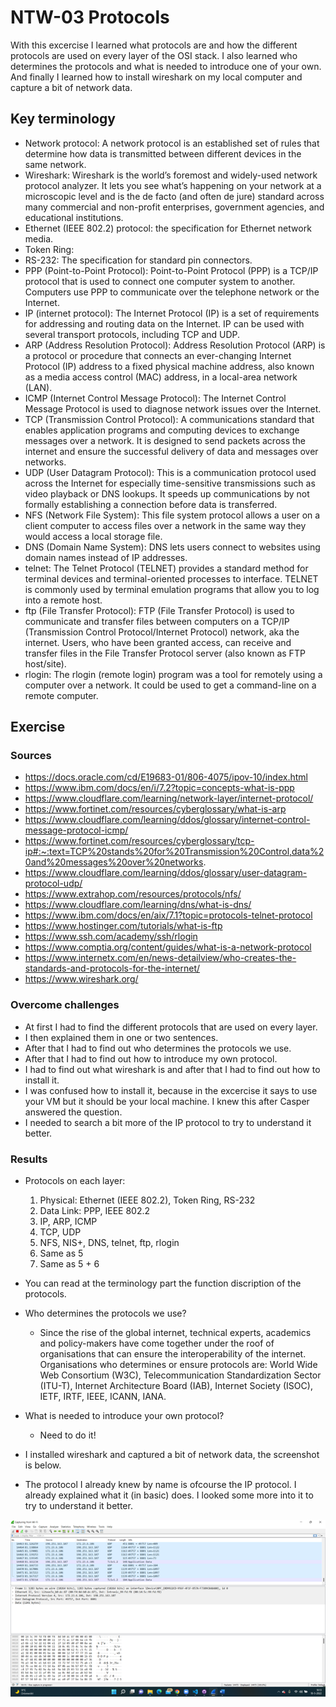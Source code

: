 # NTW-03 Protocols
With this excercise I learned what  protocols are and how the different protocols are used on every layer of the OSI stack. I also learned who determines the protocols and what is needed to introduce one of your own. And finally I learned how to install wireshark on my local computer and capture a bit of network data.    

## Key terminology
- Network protocol: A network protocol is an established set of rules that determine how data is transmitted between different devices in the same network. 
- Wireshark: Wireshark is the world’s foremost and widely-used network protocol analyzer. It lets you see what’s happening on your network at a microscopic level and is the de facto (and often de jure) standard across many commercial and non-profit enterprises, government agencies, and educational institutions.  
- Ethernet (IEEE 802.2) protocol: the specification for Ethernet network media.
- Token Ring: 
- RS-232: The specification for standard pin connectors.
- PPP (Point-to-Point Protocol): Point-to-Point Protocol (PPP) is a TCP/IP protocol that is used to connect one computer system to another. Computers use PPP to communicate over the telephone network or the Internet.
- IP (internet protocol): The Internet Protocol (IP) is a set of requirements for addressing and routing data on the Internet. IP can be used with several transport protocols, including TCP and UDP.   
- ARP (Address Resolution Protocol): Address Resolution Protocol (ARP) is a protocol or procedure that connects an ever-changing Internet Protocol (IP) address to a fixed physical machine address, also known as a media access control (MAC) address, in a local-area network (LAN).  
- ICMP (Internet Control Message Protocol): The Internet Control Message Protocol is used to diagnose network issues over the Internet.
- TCP (Transmission Control Protocol): A communications standard that enables application programs and computing devices to exchange messages over a network. It is designed to send packets across the internet and ensure the successful delivery of data and messages over networks.
- UDP (User Datagram Protocol): This is a communication protocol used across the Internet for especially time-sensitive transmissions such as video playback or DNS lookups. It speeds up communications by not formally establishing a connection before data is transferred.  
- NFS (Network File System): This file system protocol allows a user on a client computer to access files over a network in the same way they would access a local storage file.  
- DNS (Domain Name System): DNS lets users connect to websites using domain names instead of IP addresses.   
- telnet: The Telnet Protocol (TELNET) provides a standard method for terminal devices and terminal-oriented processes to interface. TELNET is commonly used by terminal emulation programs that allow you to log into a remote host. 
- ftp (File Transfer Protocol): FTP (File Transfer Protocol) is used to communicate and transfer files between computers on a TCP/IP (Transmission Control Protocol/Internet Protocol) network, aka the internet. Users, who have been granted access, can receive and transfer files in the File Transfer Protocol server (also known as FTP host/site).   
- rlogin: The rlogin (remote login) program was a tool for remotely using a computer over a network. It could be used to get a command-line on a remote computer.  

## Exercise
### Sources
- https://docs.oracle.com/cd/E19683-01/806-4075/ipov-10/index.html 
- https://www.ibm.com/docs/en/i/7.2?topic=concepts-what-is-ppp 
- https://www.cloudflare.com/learning/network-layer/internet-protocol/ 
- https://www.fortinet.com/resources/cyberglossary/what-is-arp 
- https://www.cloudflare.com/learning/ddos/glossary/internet-control-message-protocol-icmp/ 
- https://www.fortinet.com/resources/cyberglossary/tcp-ip#:~:text=TCP%20stands%20for%20Transmission%20Control,data%20and%20messages%20over%20networks. 
- https://www.cloudflare.com/learning/ddos/glossary/user-datagram-protocol-udp/ 
- https://www.extrahop.com/resources/protocols/nfs/ 
- https://www.cloudflare.com/learning/dns/what-is-dns/ 
- https://www.ibm.com/docs/en/aix/7.1?topic=protocols-telnet-protocol 
- https://www.hostinger.com/tutorials/what-is-ftp 
- https://www.ssh.com/academy/ssh/rlogin 
- https://www.comptia.org/content/guides/what-is-a-network-protocol 
- https://www.internetx.com/en/news-detailview/who-creates-the-standards-and-protocols-for-the-internet/ 
- https://www.wireshark.org/ 

### Overcome challenges
- At first I had to find the different protocols that are used on every layer. 
- I then explained them in one or two sentences.
- After that I had to find out who determines the protocols we use. 
- After that I had to find out how to introduce my own protocol. 
- I had to find out what wireshark is and after that I had to find out how to install it. 
- I was confused how to install it, because in the excercise it says to use your VM but it should be your local machine. I knew this after Casper answered the question. 
- I needed to search a bit more of the IP protocol to try to understand it better. 

### Results
- Protocols on each layer:
    1. Physical: Ethernet (IEEE 802.2), Token Ring, RS-232
    2. Data Link: PPP, IEEE 802.2
    3. IP, ARP, ICMP
    4. TCP, UDP
    5. NFS, NIS+, DNS, telnet, ftp, rlogin
    6. Same as 5        
    7. Same as 5 + 6

- You can read at the terminology part the function discription of the protocols.

- Who determines the protocols we use?
    - Since the rise of the global internet, technical experts, academics and policy-makers have come together under the roof of organisations that can ensure the interoperability of the internet. Organisations who determines or ensure protocols are: World Wide Web Consortium (W3C), Telecommunication Standardization Sector (ITU-T), Internet Architecture Board (IAB), Internet Society (ISOC), IETF, IRTF, IEEE, ICANN, IANA.   

- What is needed to introduce your own protocol?
    - Need to do it!

- I installed wireshark and captured a bit of network data, the screenshot is below. 
- The protocol I already knew by name is ofcourse the IP protocol. I already explained what it (in basic) does. I looked some more into it to try to understand it better.

![NTW-03](../00_includes/NTW03-1.png)


 